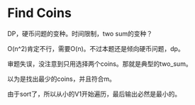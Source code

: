 # Find Coins

DP，硬币问题的变种。时间限制，two sum的变种？

O(n^2)肯定不行，需要O(n)。不过本题还是倾向硬币问题，dp。

审题失误，没注意到只用选择两个coins。那就是典型的two_sum。

以为是找出最少的coins，并且符合m。

由于sort了，所以从小的V1开始遍历，最后输出必然是最小的。